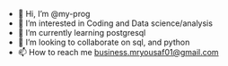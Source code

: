 - 👋 Hi, I’m @my-prog
- 👀 I’m interested in Coding and Data science/analysis
- 🌱 I’m currently learning postgresql
- 💞️ I’m looking to collaborate on sql, and python
- 📫 How to reach me business.mryousaf01@gmail.com

<!---
my-prog/my-prog is a ✨ special ✨ repository because its `README.md` (this file) appears on your GitHub profile.
You can click the Preview link to take a look at your changes.
--->
